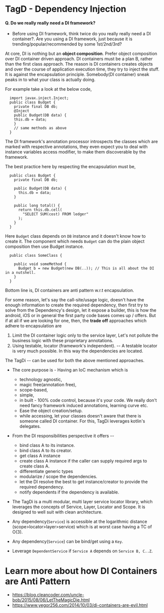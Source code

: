 # TagD - Dependency Injection

#### Q. Do we really really need a DI framework?
- Before using DI framework, think twice do you really really need a DI container?. Are you using
a DI framework, just because it is trending/popular/recommended by some 1st/2nd/3rd?

At core, DI is nothing but an **object composition**. Prefer object composition over DI container 
driven approach. DI containers must be a plan B, rather than the first class approach. The reason is
DI containers creates objects and over the course of application execution time, they try to inject
the stuff. It is against the encapsulation principle. Somebody(DI container) sneak peaks in to 
what your class is actually doing. 

For example take a look at the below code,
```
  import javax.inject.Inject;
  public class Budget {
    private final DB db;
    @Inject
    public Budget(DB data) {
    this.db = data;
    }
    // same methods as above
  }
```

The DI framework's annotation processor introspects the classes which are marked with respective
annotations, they even expect you to deal with instance variables access modifier, to make them
discoverable by the framework.

The best practice here by respecting the encapsulation must be,

```
  public class Budget {
    private final DB db;

    public Budget(DB data) {
      this.db = data;
    }

    public long total() {
      return this.db.cell(
        "SELECT SUM(cost) FROM ledger"
      );
    }
  }
```

Here `Budget` class depends on `DB` instance and it doesn't know how to create it. The component
which needs `Budget` can do the plain object composition then use Budget instance.
```
  public class SomeClass {
  
    public void someMethod {
      Budget b = new Budget(new DB(..)); // This is all about the DI in a nutshell.
    }
  }  
```

Bottom line is, DI containers are anti pattern w.r.t encapsulation.

For some reason, let's say the call-site/usage logic, doesn't have the enough information to
create the required dependency, then first try to solve from the Dependency's design, let it expose
a builder, this is how the android, iOS or in general the first party code bases comes up / offers.
But if at all if we are looking for one, then, the **trade off** approaches which adhere to 
encapsulation are

1. Limit the DI container logic only to the service layer, Let's not pollute the business logic
with these proprietary annotations.
2. Using testable, locator (framework's independent). -- A testable locator is very much possible. 
In this way the dependencies are located.

The TagDi -- can be used for both the above mentioned approaches.

- The core purpose is - Having an IoC mechanism which is 
  - technology agnostic, 
  - magic free(annotation free), 
  - scope-based,
  - simple,
  - in built - 100% code control, because it's your code. We really don't need fancy framework
induced annotations, learning curve etc.
  - Ease the object creation/setup. 
  - while accessing, let your classes doesn't aware that there is someone called DI container. 
For this, TagDi leverages kotlin's delegates.

- From the DI responsibilities perspective it offers --
  - bind class A to its instance.
  - bind class A to its creator.
  - get class A instance
  - create class A instance if the caller can supply required args to create class A.
  - differentiate generic types
  - modularize / scope the dependencies.
  - let the DI resolve the best to get instance/creator to provide the required dependency.
  - notify dependents if the dependency is available.

- The TagDi is a multi modular, multi layer service locator library, which leverages the concepts 
of Service, Layer, Locator and Scope. It is designed to well suit with clean architecture.
- Any dependency(`Service`) is accessible at the logarithmic distance (scope>locator>layer>service)
which is at worst case having a TC of O(3).
- Any dependency(`Service`) can be bind/get using a `Key`.
- Leverage `DependentService` if `Service A` depends on `Service B, C..Z`.

# Learn more about how DI Containers are Anti Pattern
  - https://blog.cleancoder.com/uncle-bob/2015/08/06/LetTheMagicDie.html
  - https://www.yegor256.com/2014/10/03/di-containers-are-evil.html